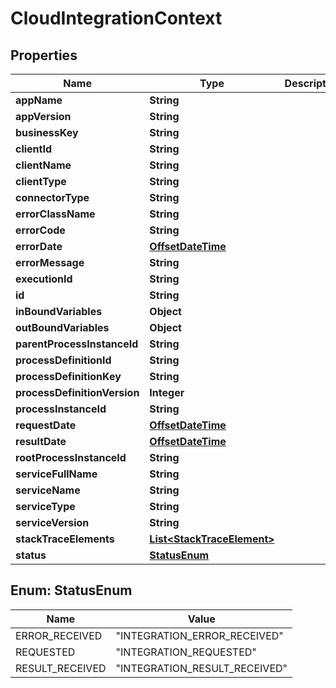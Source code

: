 # CloudIntegrationContext

## Properties
Name | Type | Description | Notes
------------ | ------------- | ------------- | -------------
**appName** | **String** |  |  [optional]
**appVersion** | **String** |  |  [optional]
**businessKey** | **String** |  |  [optional]
**clientId** | **String** |  |  [optional]
**clientName** | **String** |  |  [optional]
**clientType** | **String** |  |  [optional]
**connectorType** | **String** |  |  [optional]
**errorClassName** | **String** |  |  [optional]
**errorCode** | **String** |  |  [optional]
**errorDate** | [**OffsetDateTime**](OffsetDateTime.md) |  |  [optional]
**errorMessage** | **String** |  |  [optional]
**executionId** | **String** |  |  [optional]
**id** | **String** |  |  [optional]
**inBoundVariables** | **Object** |  |  [optional]
**outBoundVariables** | **Object** |  |  [optional]
**parentProcessInstanceId** | **String** |  |  [optional]
**processDefinitionId** | **String** |  |  [optional]
**processDefinitionKey** | **String** |  |  [optional]
**processDefinitionVersion** | **Integer** |  |  [optional]
**processInstanceId** | **String** |  |  [optional]
**requestDate** | [**OffsetDateTime**](OffsetDateTime.md) |  |  [optional]
**resultDate** | [**OffsetDateTime**](OffsetDateTime.md) |  |  [optional]
**rootProcessInstanceId** | **String** |  |  [optional]
**serviceFullName** | **String** |  |  [optional]
**serviceName** | **String** |  |  [optional]
**serviceType** | **String** |  |  [optional]
**serviceVersion** | **String** |  |  [optional]
**stackTraceElements** | [**List&lt;StackTraceElement&gt;**](StackTraceElement.md) |  |  [optional]
**status** | [**StatusEnum**](#StatusEnum) |  |  [optional]

<a name="StatusEnum"></a>
## Enum: StatusEnum
Name | Value
---- | -----
ERROR_RECEIVED | &quot;INTEGRATION_ERROR_RECEIVED&quot;
REQUESTED | &quot;INTEGRATION_REQUESTED&quot;
RESULT_RECEIVED | &quot;INTEGRATION_RESULT_RECEIVED&quot;
